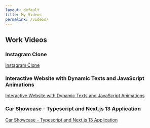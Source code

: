 ```yaml
---
layout: default
title: My Videos
permalink: /videos/
---
```


## Work Videos

### Instagram Clone

[Instagram Clone](https://www.youtube.com/watch?v=hlNyOO55hxk)

### Interactive Website with Dynamic Texts and JavaScript Animations

[Interactive Website with Dynamic Texts and JavaScript Animations](https://www.youtube.com/watch?v=17buOCHn-4E)

### Car Showcase - Typescript and Next.js 13 Application

[Car Showcase - Typescript and Next.js 13 Application](https://www.youtube.com/watch?v=QJU6HT7sNnM)
